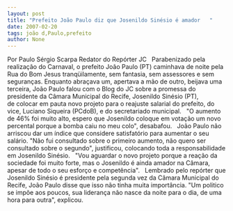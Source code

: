 ```yaml
---
layout: post
title: "Prefeito João Paulo diz que Josenildo Sinésio é amador   "
date: 2007-02-20
tags: joão d,Paulo,prefeito
author: None
---
```

Por Paulo Sérgio Scarpa
Redator do Repórter JC
&nbsp;
Parabenizado pela realização do Carnaval, o prefeito João Paulo (PT) caminhava de noite pela Rua do Bom Jesus tranqüilamente, sem fantasia, sem assessores e sem seguranças. Enquanto abraçava um, apertava a mão de outro, beijava uma terceira, João Paulo falou com o Blog do JC sobre a promessa do presidente da Câmara Municipal do Recife, Josenildo Sinésio (PT), de&nbsp;colocar em pauta novo projeto para o reajuste salarial do prefeito, do vice, Luciano Siqueira (PCdoB), e do secretariado municipal. 
&nbsp;
\"O aumento de 46% foi muito alto, espero que&nbsp;Josenildo coloque em votação um novo percental porque a bomba caiu no meu colo\", desabafou.
&nbsp;
João Paulo não arriscou dar um&nbsp;índice que considere satisfatório para aumentar o seu salário. \"Não fui consultado sobre o primeiro aumento, não quero ser consultado sobre o segundo\", justificou, colocando toda a responsabilidade em Josenildo Sinésio. 
&nbsp;
\"Vou aguardar o novo projeto porque a reação da sociedade foi muito forte, mas o Josenildo é&nbsp;ainda amador na Câmara, apesar de todo o seu esforço e competência\". 
&nbsp;
Lembrado pelo repórter que Josenildo Sinésio é presidente pela segunda vez da Câmara Municipal do Recife, João Paulo disse que isso não tinha muita importância. \"Um politico se impõe aos poucos, sua liderança não nasce da noite para o dia, de uma hora para outra\", explicou. 